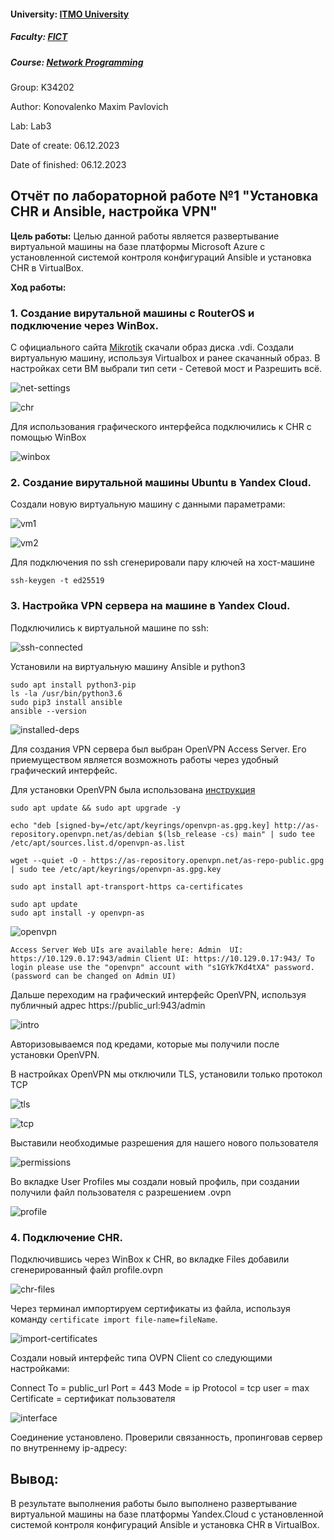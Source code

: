 #### University: [ITMO University](https://itmo.ru/ru/)

##### Faculty: [FICT](https://fict.itmo.ru)

##### Course: [Network Programming](https://itmo-ict-faculty.github.io/network-programming/)

Group: K34202

Author: Konovalenko Maxim Pavlovich

Lab: Lab3

Date of create: 06.12.2023

Date of finished: 06.12.2023

## Отчёт по лабораторной работе №1 "Установка CHR и Ansible, настройка VPN"

**Цель работы:** Целью данной работы является развертывание виртуальной машины на базе платформы Microsoft Azure с установленной системой контроля конфигураций Ansible и установка CHR в VirtualBox.

**Ход работы:**

### 1. Создание вирутальной машины с RouterOS и подключение через WinBox.

С официального сайта [Mikrotik](https://mikrotik.com/download/archive) скачали образ диска .vdi. Создали виртуальную машину, используя Virtualbox и ранее скачанный образ. В настройках сети ВМ выбрали тип сети - Сетевой мост и Разрешить всё.

![net-settings](img/network-config.jpg)

![chr](img/chr.jpg)

Для использования графического интерфейса подключились к CHR с помощью WinBox

![winbox](img/chr-winbox.jpg)

### 2. Создание вирутальной машины Ubuntu в Yandex Cloud.

Создали новую виртуальную машину с данными параметрами:

![vm1](img/vm-creating1.jpg)

![vm2](img/vm-creating2.jpg)

Для подключения по ssh сгенерировали пару ключей на хост-машине

```
ssh-keygen -t ed25519
```

### 3. Настройка VPN сервера на машине в Yandex Cloud.

Подключились к виртуальной машине по ssh:

![ssh-connected](img/vm-connected.jpg)

Установили на виртуальную машину Ansible и python3

```
sudo apt install python3-pip
ls -la /usr/bin/python3.6
sudo pip3 install ansible
ansible --version
```

![installed-deps](img/installed-deps.jpg)

Для создания VPN сервера был выбран OpenVPN Access Server. Его приемуществом является возможноть работы через удобный графический интерфейс.

Для установки OpenVPN была использована [инструкция](https://zacs-tech.com/how-to-install-openvpn-access-server-on-ubuntu-22-04/)

```
sudo apt update && sudo apt upgrade -y
```

```
echo "deb [signed-by=/etc/apt/keyrings/openvpn-as.gpg.key] http://as-repository.openvpn.net/as/debian $(lsb_release -cs) main" | sudo tee /etc/apt/sources.list.d/openvpn-as.list
```

```
wget --quiet -O - https://as-repository.openvpn.net/as-repo-public.gpg | sudo tee /etc/apt/keyrings/openvpn-as.gpg.key
```

```
sudo apt install apt-transport-https ca-certificates
```

```
sudo apt update
sudo apt install -y openvpn-as
```

![openvpn](img/openvpn.jpg)

`Access Server Web UIs are available here:
Admin  UI: https://10.129.0.17:943/admin
Client UI: https://10.129.0.17:943/
To login please use the "openvpn" account with "s1GYk7Kd4tXA" password.
(password can be changed on Admin UI)`

Дальше переходим на графический интерфейс OpenVPN, используя публичный адрес https://public_url:943/admin

![intro](img/intro.jpg)

Авторизовываемся под кредами, которые мы получили после установки OpenVPN.

В настройках OpenVPN мы отключили TLS, установили только протокол TCP

![tls](img/tls.jpg)

![tcp](img/tcp.jpg)

Выставили необходимые разрешения для нашего нового пользователя

![permissions](img/permissions.jpg)

Во вкладке User Profiles мы создали новый профиль, при создании получили файл пользователя с разрешением .ovpn

![profile](img/profile.jpg)

### 4. Подключение CHR.

Подключившись через WinBox к CHR, во вкладке Files добавили сгенерированный файл profile.ovpn

![chr-files](img/chr-files.jpg)

Через терминал импортируем сертификаты из файла, используя команду <code>certificate import file-name=fileName</code>.

![import-certificates](img/import-certificates.jpg)

Создали новый интерфейс типа OVPN Client со следующими настройками:

Connect To = public_url
Port = 443
Mode = ip
Protocol = tcp
user = max
Certificate = сертификат пользователя

![interface](img/interface.png)

Соединение установлено. Проверили связанность, пропинговав сервер по внутреннему ip-адресу:

<!-- Скрин с пингом -->

## Вывод:

В результате выполнения работы было выполнено развертывание виртуальной машины на базе платформы Yandex.Cloud с установленной системой контроля конфигураций Ansible и установка CHR в VirtualBox.

